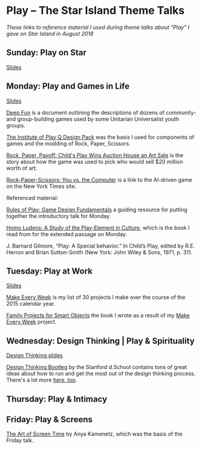 # Play – The Star Island Theme Talks

_These links to reference material I used during theme talks about "Play" I gave on Star Island in August 2018_

## Sunday: Play on Star

[Slides](./documents/Keefe_Play_on_Star.pdf)

## Monday: Play and Games in Life

[Slides](./documents/Keefe_Play_and_Games_in_Life.pdf)

[Deep Fun](./documents/deepfun.pdf) is a document outlining the descriptions of dozens of community- and group-building games used by some Unitarian Universalist youth groups.

[The Institute of Play Q Design Pack](./documents/IOP_Q_design_pack.pdf) was the basis I used for components of games and the modding of Rock, Paper, Scissors.

[Rock, Paper, Payoff: Child's Play Wins Auction House an Art Sale](https://www.nytimes.com/2005/04/29/arts/design/rock-paper-payoff-childs-play-wins-auction-house-an-art-sale.html) is the story about how the game was used to pick who would sell $20 million worth of art.

[Rock-Paper-Scissors: You vs. the Computer](https://archive.nytimes.com/www.nytimes.com/interactive/science/rock-paper-scissors.html) is a link to the AI-driven game on the New York Times site.

Referenced material:

[Rules of Play: Game Design Fundamentals](https://www.amazon.com/gp/product/0262240459/ref=as_li_qf_asin_il_tl?ie=UTF8&tag=reall046-20&creative=9325&linkCode=as2&creativeASIN=0262240459&linkId=927270b0778649c02f2670234d58e29f) a guiding resource for putting together the introductory talk for Monday.

[Homo Ludens: A Study of the Play-Element in Culture](https://www.amazon.com/gp/product/1614277060/ref=as_li_qf_asin_il_tl?ie=UTF8&tag=reall046-20&creative=9325&linkCode=as2&creativeASIN=1614277060&linkId=ef47d0d788285d4cf2f51c98a2cac7c5), which is the book I read from for the extended passage on Monday.

J. Barnard Gilmore, “Play: A Special behavior.” In Child’s Play, edited by R.E. Herron and Brian Sutton-Smith (New York: John Wiley & Sons, 1971, p. 311.


## Tuesday: Play at Work

[Slides](./documents/Keefe_Play_at_Work.pdf)

[Make Every Week](http://johnkeefe.net/make-every-week-begets-a-book) is my list of 30 projects I make over the course of the 2015 calendar year. 

[Family Projects for Smart Objects](https://www.amazon.com/dp/1680451235) the book I wrote as a result of my [Make Every Week](http://johnkeefe.net/make-every-week-begets-a-book) project.

## Wednesday: Design Thinking | Play & Spirituality

[Design Thinking slides](./documents/Keefe_Design_Thinking.pdf)

[Design Thinking Bootleg](./documents/dschool_bootleg_deck_2018.pdf) by the Stanford d.School contains tons of great ideas about how to run and get the most out of the design thinking process. There's a lot more [here, too](https://dschool.stanford.edu/resources).

## Thursday: Play & Intimacy

## Friday: Play & Screens

[The Art of Screen Time](https://www.amazon.com/gp/product/1610396723/ref=as_li_qf_asin_il_tl?ie=UTF8&tag=reall046-20&creative=9325&linkCode=as2&creativeASIN=1610396723&linkId=377c9c71d0da91394d37c8462ecc59d5) by Anya Kamenetz, which was the basis of the Friday talk.

